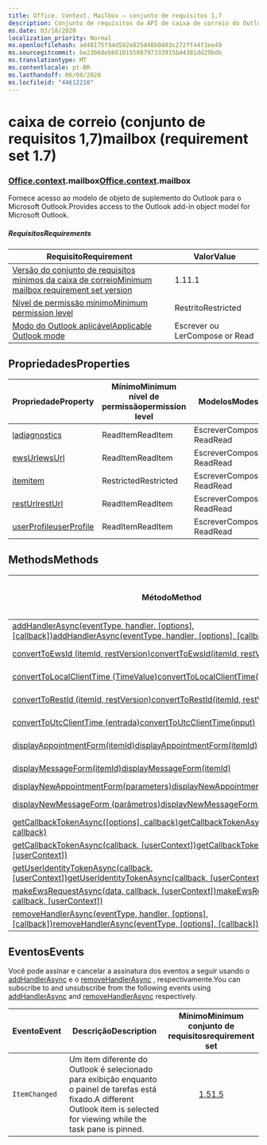 ```yaml
---
title: Office. Context. Mailbox – conjunto de requisitos 1,7
description: Conjunto de requisitos da API de caixa de correio do Outlook versão 1,7 do modelo de objeto Mailbox.
ms.date: 03/18/2020
localization_priority: Normal
ms.openlocfilehash: ad48175f94d592e825d48b0403c272ff44f3ee49
ms.sourcegitcommit: be23b68eb661015508797333915b44381dd29bdb
ms.translationtype: MT
ms.contentlocale: pt-BR
ms.lasthandoff: 06/08/2020
ms.locfileid: "44612210"
---
```

# <a name="mailbox-requirement-set-17"></a><span data-ttu-id="c0001-103">caixa de correio (conjunto de requisitos 1,7)</span><span class="sxs-lookup"><span data-stu-id="c0001-103">mailbox (requirement set 1.7)</span></span>

### <a name="officecontextmailbox"></a><span data-ttu-id="c0001-104">[Office](office.md)[.context](office.context.md).mailbox</span><span class="sxs-lookup"><span data-stu-id="c0001-104">[Office](office.md)[.context](office.context.md).mailbox</span></span>

<span data-ttu-id="c0001-105">Fornece acesso ao modelo de objeto de suplemento do Outlook para o Microsoft Outlook.</span><span class="sxs-lookup"><span data-stu-id="c0001-105">Provides access to the Outlook add-in object model for Microsoft Outlook.</span></span>

##### <a name="requirements"></a><span data-ttu-id="c0001-106">Requisitos</span><span class="sxs-lookup"><span data-stu-id="c0001-106">Requirements</span></span>

|<span data-ttu-id="c0001-107">Requisito</span><span class="sxs-lookup"><span data-stu-id="c0001-107">Requirement</span></span>| <span data-ttu-id="c0001-108">Valor</span><span class="sxs-lookup"><span data-stu-id="c0001-108">Value</span></span>|
|---|---|
|[<span data-ttu-id="c0001-109">Versão do conjunto de requisitos mínimos da caixa de correio</span><span class="sxs-lookup"><span data-stu-id="c0001-109">Minimum mailbox requirement set version</span></span>](../../requirement-sets/outlook-api-requirement-sets.md)| <span data-ttu-id="c0001-110">1.1</span><span class="sxs-lookup"><span data-stu-id="c0001-110">1.1</span></span>|
|[<span data-ttu-id="c0001-111">Nível de permissão mínimo</span><span class="sxs-lookup"><span data-stu-id="c0001-111">Minimum permission level</span></span>](../../../outlook/understanding-outlook-add-in-permissions.md)| <span data-ttu-id="c0001-112">Restrito</span><span class="sxs-lookup"><span data-stu-id="c0001-112">Restricted</span></span>|
|[<span data-ttu-id="c0001-113">Modo do Outlook aplicável</span><span class="sxs-lookup"><span data-stu-id="c0001-113">Applicable Outlook mode</span></span>](../../../outlook/outlook-add-ins-overview.md#extension-points)| <span data-ttu-id="c0001-114">Escrever ou Ler</span><span class="sxs-lookup"><span data-stu-id="c0001-114">Compose or Read</span></span>|

## <a name="properties"></a><span data-ttu-id="c0001-115">Propriedades</span><span class="sxs-lookup"><span data-stu-id="c0001-115">Properties</span></span>

| <span data-ttu-id="c0001-116">Propriedade</span><span class="sxs-lookup"><span data-stu-id="c0001-116">Property</span></span> | <span data-ttu-id="c0001-117">Mínimo</span><span class="sxs-lookup"><span data-stu-id="c0001-117">Minimum</span></span><br><span data-ttu-id="c0001-118">nível de permissão</span><span class="sxs-lookup"><span data-stu-id="c0001-118">permission level</span></span> | <span data-ttu-id="c0001-119">Modelos</span><span class="sxs-lookup"><span data-stu-id="c0001-119">Modes</span></span> | <span data-ttu-id="c0001-120">Tipo de retorno</span><span class="sxs-lookup"><span data-stu-id="c0001-120">Return type</span></span> | <span data-ttu-id="c0001-121">Mínimo</span><span class="sxs-lookup"><span data-stu-id="c0001-121">Minimum</span></span><br><span data-ttu-id="c0001-122">conjunto de requisitos</span><span class="sxs-lookup"><span data-stu-id="c0001-122">requirement set</span></span> |
|---|---|---|---|:---:|
| [<span data-ttu-id="c0001-123">la</span><span class="sxs-lookup"><span data-stu-id="c0001-123">diagnostics</span></span>](/javascript/api/outlook/office.mailbox?view=outlook-js-1.7#diagnostics) | <span data-ttu-id="c0001-124">ReadItem</span><span class="sxs-lookup"><span data-stu-id="c0001-124">ReadItem</span></span> | <span data-ttu-id="c0001-125">Escrever</span><span class="sxs-lookup"><span data-stu-id="c0001-125">Compose</span></span><br><span data-ttu-id="c0001-126">Read</span><span class="sxs-lookup"><span data-stu-id="c0001-126">Read</span></span> | [<span data-ttu-id="c0001-127">Diagnostics</span><span class="sxs-lookup"><span data-stu-id="c0001-127">Diagnostics</span></span>](/javascript/api/outlook/office.diagnostics?view=outlook-js-1.7) | [<span data-ttu-id="c0001-128">1.1</span><span class="sxs-lookup"><span data-stu-id="c0001-128">1.1</span></span>](../requirement-set-1.1/outlook-requirement-set-1.1.md) |
| [<span data-ttu-id="c0001-129">ewsUrl</span><span class="sxs-lookup"><span data-stu-id="c0001-129">ewsUrl</span></span>](/javascript/api/outlook/office.mailbox?view=outlook-js-1.7#ewsurl) | <span data-ttu-id="c0001-130">ReadItem</span><span class="sxs-lookup"><span data-stu-id="c0001-130">ReadItem</span></span> | <span data-ttu-id="c0001-131">Escrever</span><span class="sxs-lookup"><span data-stu-id="c0001-131">Compose</span></span><br><span data-ttu-id="c0001-132">Read</span><span class="sxs-lookup"><span data-stu-id="c0001-132">Read</span></span> | <span data-ttu-id="c0001-133">String</span><span class="sxs-lookup"><span data-stu-id="c0001-133">String</span></span> | [<span data-ttu-id="c0001-134">1.1</span><span class="sxs-lookup"><span data-stu-id="c0001-134">1.1</span></span>](../requirement-set-1.1/outlook-requirement-set-1.1.md) |
| [<span data-ttu-id="c0001-135">item</span><span class="sxs-lookup"><span data-stu-id="c0001-135">item</span></span>](office.context.mailbox.item.md) | <span data-ttu-id="c0001-136">Restricted</span><span class="sxs-lookup"><span data-stu-id="c0001-136">Restricted</span></span> | <span data-ttu-id="c0001-137">Escrever</span><span class="sxs-lookup"><span data-stu-id="c0001-137">Compose</span></span><br><span data-ttu-id="c0001-138">Read</span><span class="sxs-lookup"><span data-stu-id="c0001-138">Read</span></span> | [<span data-ttu-id="c0001-139">Item</span><span class="sxs-lookup"><span data-stu-id="c0001-139">Item</span></span>](/javascript/api/outlook/office.item?view=outlook-js-1.7) | [<span data-ttu-id="c0001-140">1.1</span><span class="sxs-lookup"><span data-stu-id="c0001-140">1.1</span></span>](../requirement-set-1.1/outlook-requirement-set-1.1.md) |
| [<span data-ttu-id="c0001-141">restUrl</span><span class="sxs-lookup"><span data-stu-id="c0001-141">restUrl</span></span>](/javascript/api/outlook/office.mailbox?view=outlook-js-1.7#resturl) | <span data-ttu-id="c0001-142">ReadItem</span><span class="sxs-lookup"><span data-stu-id="c0001-142">ReadItem</span></span> | <span data-ttu-id="c0001-143">Escrever</span><span class="sxs-lookup"><span data-stu-id="c0001-143">Compose</span></span><br><span data-ttu-id="c0001-144">Read</span><span class="sxs-lookup"><span data-stu-id="c0001-144">Read</span></span> | <span data-ttu-id="c0001-145">String</span><span class="sxs-lookup"><span data-stu-id="c0001-145">String</span></span> | [<span data-ttu-id="c0001-146">1,5</span><span class="sxs-lookup"><span data-stu-id="c0001-146">1.5</span></span>](../requirement-set-1.5/outlook-requirement-set-1.5.md) |
| [<span data-ttu-id="c0001-147">userProfile</span><span class="sxs-lookup"><span data-stu-id="c0001-147">userProfile</span></span>](/javascript/api/outlook/office.mailbox?view=outlook-js-1.7#userprofile) | <span data-ttu-id="c0001-148">ReadItem</span><span class="sxs-lookup"><span data-stu-id="c0001-148">ReadItem</span></span> | <span data-ttu-id="c0001-149">Escrever</span><span class="sxs-lookup"><span data-stu-id="c0001-149">Compose</span></span><br><span data-ttu-id="c0001-150">Read</span><span class="sxs-lookup"><span data-stu-id="c0001-150">Read</span></span> | [<span data-ttu-id="c0001-151">UserProfile</span><span class="sxs-lookup"><span data-stu-id="c0001-151">UserProfile</span></span>](/javascript/api/outlook/office.userprofile?view=outlook-js-1.7) | [<span data-ttu-id="c0001-152">1.1</span><span class="sxs-lookup"><span data-stu-id="c0001-152">1.1</span></span>](../requirement-set-1.1/outlook-requirement-set-1.1.md) |

## <a name="methods"></a><span data-ttu-id="c0001-153">Methods</span><span class="sxs-lookup"><span data-stu-id="c0001-153">Methods</span></span>

| <span data-ttu-id="c0001-154">Método</span><span class="sxs-lookup"><span data-stu-id="c0001-154">Method</span></span> | <span data-ttu-id="c0001-155">Mínimo</span><span class="sxs-lookup"><span data-stu-id="c0001-155">Minimum</span></span><br><span data-ttu-id="c0001-156">nível de permissão</span><span class="sxs-lookup"><span data-stu-id="c0001-156">permission level</span></span> | <span data-ttu-id="c0001-157">Modelos</span><span class="sxs-lookup"><span data-stu-id="c0001-157">Modes</span></span> | <span data-ttu-id="c0001-158">Mínimo</span><span class="sxs-lookup"><span data-stu-id="c0001-158">Minimum</span></span><br><span data-ttu-id="c0001-159">conjunto de requisitos</span><span class="sxs-lookup"><span data-stu-id="c0001-159">requirement set</span></span> |
|---|---|---|:---:|
| <span data-ttu-id="c0001-160">[addHandlerAsync(eventType, handler, [options], [callback])](/javascript/api/outlook/office.mailbox?view=outlook-js-1.7#addhandlerasync-eventtype--handler--options--callback-)</span><span class="sxs-lookup"><span data-stu-id="c0001-160">[addHandlerAsync(eventType, handler, [options], [callback])](/javascript/api/outlook/office.mailbox?view=outlook-js-1.7#addhandlerasync-eventtype--handler--options--callback-)</span></span> | <span data-ttu-id="c0001-161">ReadItem</span><span class="sxs-lookup"><span data-stu-id="c0001-161">ReadItem</span></span> | <span data-ttu-id="c0001-162">Escrever</span><span class="sxs-lookup"><span data-stu-id="c0001-162">Compose</span></span><br><span data-ttu-id="c0001-163">Read</span><span class="sxs-lookup"><span data-stu-id="c0001-163">Read</span></span> | [<span data-ttu-id="c0001-164">1,5</span><span class="sxs-lookup"><span data-stu-id="c0001-164">1.5</span></span>](../requirement-set-1.5/outlook-requirement-set-1.5.md) |
| [<span data-ttu-id="c0001-165">convertToEwsId (itemId, restVersion)</span><span class="sxs-lookup"><span data-stu-id="c0001-165">convertToEwsId(itemId, restVersion)</span></span>](/javascript/api/outlook/office.mailbox?view=outlook-js-1.7#converttoewsid-itemid--restversion-) | <span data-ttu-id="c0001-166">Restricted</span><span class="sxs-lookup"><span data-stu-id="c0001-166">Restricted</span></span> | <span data-ttu-id="c0001-167">Escrever</span><span class="sxs-lookup"><span data-stu-id="c0001-167">Compose</span></span><br><span data-ttu-id="c0001-168">Read</span><span class="sxs-lookup"><span data-stu-id="c0001-168">Read</span></span> | [<span data-ttu-id="c0001-169">1.3</span><span class="sxs-lookup"><span data-stu-id="c0001-169">1.3</span></span>](../requirement-set-1.3/outlook-requirement-set-1.3.md) |
| [<span data-ttu-id="c0001-170">convertToLocalClientTime (TimeValue)</span><span class="sxs-lookup"><span data-stu-id="c0001-170">convertToLocalClientTime(timeValue)</span></span>](/javascript/api/outlook/office.mailbox?view=outlook-js-1.7#converttolocalclienttime-timevalue-) | <span data-ttu-id="c0001-171">ReadItem</span><span class="sxs-lookup"><span data-stu-id="c0001-171">ReadItem</span></span> | <span data-ttu-id="c0001-172">Escrever</span><span class="sxs-lookup"><span data-stu-id="c0001-172">Compose</span></span><br><span data-ttu-id="c0001-173">Read</span><span class="sxs-lookup"><span data-stu-id="c0001-173">Read</span></span> | [<span data-ttu-id="c0001-174">1.1</span><span class="sxs-lookup"><span data-stu-id="c0001-174">1.1</span></span>](../requirement-set-1.1/outlook-requirement-set-1.1.md) |
| [<span data-ttu-id="c0001-175">convertToRestId (itemId, restVersion)</span><span class="sxs-lookup"><span data-stu-id="c0001-175">convertToRestId(itemId, restVersion)</span></span>](/javascript/api/outlook/office.mailbox?view=outlook-js-1.7#converttorestid-itemid--restversion-) | <span data-ttu-id="c0001-176">Restricted</span><span class="sxs-lookup"><span data-stu-id="c0001-176">Restricted</span></span> | <span data-ttu-id="c0001-177">Escrever</span><span class="sxs-lookup"><span data-stu-id="c0001-177">Compose</span></span><br><span data-ttu-id="c0001-178">Read</span><span class="sxs-lookup"><span data-stu-id="c0001-178">Read</span></span> | [<span data-ttu-id="c0001-179">1.3</span><span class="sxs-lookup"><span data-stu-id="c0001-179">1.3</span></span>](../requirement-set-1.3/outlook-requirement-set-1.3.md) |
| [<span data-ttu-id="c0001-180">convertToUtcClientTime (entrada)</span><span class="sxs-lookup"><span data-stu-id="c0001-180">convertToUtcClientTime(input)</span></span>](/javascript/api/outlook/office.mailbox?view=outlook-js-1.7#converttoutcclienttime-input-) | <span data-ttu-id="c0001-181">ReadItem</span><span class="sxs-lookup"><span data-stu-id="c0001-181">ReadItem</span></span> | <span data-ttu-id="c0001-182">Escrever</span><span class="sxs-lookup"><span data-stu-id="c0001-182">Compose</span></span><br><span data-ttu-id="c0001-183">Read</span><span class="sxs-lookup"><span data-stu-id="c0001-183">Read</span></span> | [<span data-ttu-id="c0001-184">1.1</span><span class="sxs-lookup"><span data-stu-id="c0001-184">1.1</span></span>](../requirement-set-1.1/outlook-requirement-set-1.1.md) |
| [<span data-ttu-id="c0001-185">displayAppointmentForm(itemId)</span><span class="sxs-lookup"><span data-stu-id="c0001-185">displayAppointmentForm(itemId)</span></span>](/javascript/api/outlook/office.mailbox?view=outlook-js-1.7#displayappointmentform-itemid-) | <span data-ttu-id="c0001-186">ReadItem</span><span class="sxs-lookup"><span data-stu-id="c0001-186">ReadItem</span></span> | <span data-ttu-id="c0001-187">Escrever</span><span class="sxs-lookup"><span data-stu-id="c0001-187">Compose</span></span><br><span data-ttu-id="c0001-188">Read</span><span class="sxs-lookup"><span data-stu-id="c0001-188">Read</span></span> | [<span data-ttu-id="c0001-189">1.1</span><span class="sxs-lookup"><span data-stu-id="c0001-189">1.1</span></span>](../requirement-set-1.1/outlook-requirement-set-1.1.md) |
| [<span data-ttu-id="c0001-190">displayMessageForm(itemId)</span><span class="sxs-lookup"><span data-stu-id="c0001-190">displayMessageForm(itemId)</span></span>](/javascript/api/outlook/office.mailbox?view=outlook-js-1.7#displaymessageform-itemid-) | <span data-ttu-id="c0001-191">ReadItem</span><span class="sxs-lookup"><span data-stu-id="c0001-191">ReadItem</span></span> | <span data-ttu-id="c0001-192">Escrever</span><span class="sxs-lookup"><span data-stu-id="c0001-192">Compose</span></span><br><span data-ttu-id="c0001-193">Read</span><span class="sxs-lookup"><span data-stu-id="c0001-193">Read</span></span> | [<span data-ttu-id="c0001-194">1.1</span><span class="sxs-lookup"><span data-stu-id="c0001-194">1.1</span></span>](../requirement-set-1.1/outlook-requirement-set-1.1.md) |
| [<span data-ttu-id="c0001-195">displayNewAppointmentForm(parameters)</span><span class="sxs-lookup"><span data-stu-id="c0001-195">displayNewAppointmentForm(parameters)</span></span>](/javascript/api/outlook/office.mailbox?view=outlook-js-1.7#displaynewappointmentform-parameters-) | <span data-ttu-id="c0001-196">ReadItem</span><span class="sxs-lookup"><span data-stu-id="c0001-196">ReadItem</span></span> | <span data-ttu-id="c0001-197">Read</span><span class="sxs-lookup"><span data-stu-id="c0001-197">Read</span></span> | [<span data-ttu-id="c0001-198">1.1</span><span class="sxs-lookup"><span data-stu-id="c0001-198">1.1</span></span>](../requirement-set-1.1/outlook-requirement-set-1.1.md) |
| [<span data-ttu-id="c0001-199">displayNewMessageForm (parâmetros)</span><span class="sxs-lookup"><span data-stu-id="c0001-199">displayNewMessageForm(parameters)</span></span>](/javascript/api/outlook/office.mailbox?view=outlook-js-1.7#displaynewmessageform-parameters-) | <span data-ttu-id="c0001-200">ReadItem</span><span class="sxs-lookup"><span data-stu-id="c0001-200">ReadItem</span></span> | <span data-ttu-id="c0001-201">Escrever</span><span class="sxs-lookup"><span data-stu-id="c0001-201">Compose</span></span><br><span data-ttu-id="c0001-202">Read</span><span class="sxs-lookup"><span data-stu-id="c0001-202">Read</span></span> | [<span data-ttu-id="c0001-203">1,6</span><span class="sxs-lookup"><span data-stu-id="c0001-203">1.6</span></span>](../requirement-set-1.6/outlook-requirement-set-1.6.md) |
| <span data-ttu-id="c0001-204">[getCallbackTokenAsync([options], callback)](/javascript/api/outlook/office.mailbox?view=outlook-js-1.7#getcallbacktokenasync-options--callback-)</span><span class="sxs-lookup"><span data-stu-id="c0001-204">[getCallbackTokenAsync([options], callback)](/javascript/api/outlook/office.mailbox?view=outlook-js-1.7#getcallbacktokenasync-options--callback-)</span></span> | <span data-ttu-id="c0001-205">ReadItem</span><span class="sxs-lookup"><span data-stu-id="c0001-205">ReadItem</span></span> | <span data-ttu-id="c0001-206">Escrever</span><span class="sxs-lookup"><span data-stu-id="c0001-206">Compose</span></span><br><span data-ttu-id="c0001-207">Read</span><span class="sxs-lookup"><span data-stu-id="c0001-207">Read</span></span> | [<span data-ttu-id="c0001-208">1,5</span><span class="sxs-lookup"><span data-stu-id="c0001-208">1.5</span></span>](../requirement-set-1.5/outlook-requirement-set-1.5.md) |
| <span data-ttu-id="c0001-209">[getCallbackTokenAsync(callback, [userContext])](/javascript/api/outlook/office.mailbox?view=outlook-js-1.7#getcallbacktokenasync-callback--usercontext-)</span><span class="sxs-lookup"><span data-stu-id="c0001-209">[getCallbackTokenAsync(callback, [userContext])](/javascript/api/outlook/office.mailbox?view=outlook-js-1.7#getcallbacktokenasync-callback--usercontext-)</span></span> | <span data-ttu-id="c0001-210">ReadItem</span><span class="sxs-lookup"><span data-stu-id="c0001-210">ReadItem</span></span> | <span data-ttu-id="c0001-211">Escrever</span><span class="sxs-lookup"><span data-stu-id="c0001-211">Compose</span></span><br><span data-ttu-id="c0001-212">Read</span><span class="sxs-lookup"><span data-stu-id="c0001-212">Read</span></span> | [<span data-ttu-id="c0001-213">1.3</span><span class="sxs-lookup"><span data-stu-id="c0001-213">1.3</span></span>](../requirement-set-1.3/outlook-requirement-set-1.3.md)<br>[<span data-ttu-id="c0001-214">1.1</span><span class="sxs-lookup"><span data-stu-id="c0001-214">1.1</span></span>](../requirement-set-1.1/outlook-requirement-set-1.1.md) |
| <span data-ttu-id="c0001-215">[getUserIdentityTokenAsync(callback, [userContext])](/javascript/api/outlook/office.mailbox?view=outlook-js-1.7#getuseridentitytokenasync-callback--usercontext-)</span><span class="sxs-lookup"><span data-stu-id="c0001-215">[getUserIdentityTokenAsync(callback, [userContext])](/javascript/api/outlook/office.mailbox?view=outlook-js-1.7#getuseridentitytokenasync-callback--usercontext-)</span></span> | <span data-ttu-id="c0001-216">ReadItem</span><span class="sxs-lookup"><span data-stu-id="c0001-216">ReadItem</span></span> | <span data-ttu-id="c0001-217">Escrever</span><span class="sxs-lookup"><span data-stu-id="c0001-217">Compose</span></span><br><span data-ttu-id="c0001-218">Read</span><span class="sxs-lookup"><span data-stu-id="c0001-218">Read</span></span> | [<span data-ttu-id="c0001-219">1.1</span><span class="sxs-lookup"><span data-stu-id="c0001-219">1.1</span></span>](../requirement-set-1.1/outlook-requirement-set-1.1.md) |
| <span data-ttu-id="c0001-220">[makeEwsRequestAsync(data, callback, [userContext])](/javascript/api/outlook/office.mailbox?view=outlook-js-1.7#makeewsrequestasync-data--callback--usercontext-)</span><span class="sxs-lookup"><span data-stu-id="c0001-220">[makeEwsRequestAsync(data, callback, [userContext])](/javascript/api/outlook/office.mailbox?view=outlook-js-1.7#makeewsrequestasync-data--callback--usercontext-)</span></span> | <span data-ttu-id="c0001-221">ReadWriteMailbox</span><span class="sxs-lookup"><span data-stu-id="c0001-221">ReadWriteMailbox</span></span> | <span data-ttu-id="c0001-222">Escrever</span><span class="sxs-lookup"><span data-stu-id="c0001-222">Compose</span></span><br><span data-ttu-id="c0001-223">Read</span><span class="sxs-lookup"><span data-stu-id="c0001-223">Read</span></span> | [<span data-ttu-id="c0001-224">1.1</span><span class="sxs-lookup"><span data-stu-id="c0001-224">1.1</span></span>](../requirement-set-1.1/outlook-requirement-set-1.1.md) |
| <span data-ttu-id="c0001-225">[removeHandlerAsync(eventType, handler, [options], [callback])](/javascript/api/outlook/office.mailbox?view=outlook-js-1.7#removehandlerasync-eventtype--options--callback-)</span><span class="sxs-lookup"><span data-stu-id="c0001-225">[removeHandlerAsync(eventType, [options], [callback])](/javascript/api/outlook/office.mailbox?view=outlook-js-1.7#removehandlerasync-eventtype--options--callback-)</span></span> | <span data-ttu-id="c0001-226">ReadItem</span><span class="sxs-lookup"><span data-stu-id="c0001-226">ReadItem</span></span> | <span data-ttu-id="c0001-227">Escrever</span><span class="sxs-lookup"><span data-stu-id="c0001-227">Compose</span></span><br><span data-ttu-id="c0001-228">Read</span><span class="sxs-lookup"><span data-stu-id="c0001-228">Read</span></span> | [<span data-ttu-id="c0001-229">1,5</span><span class="sxs-lookup"><span data-stu-id="c0001-229">1.5</span></span>](../requirement-set-1.5/outlook-requirement-set-1.5.md) |

## <a name="events"></a><span data-ttu-id="c0001-230">Eventos</span><span class="sxs-lookup"><span data-stu-id="c0001-230">Events</span></span>

<span data-ttu-id="c0001-231">Você pode assinar e cancelar a assinatura dos eventos a seguir usando o [addHandlerAsync](/javascript/api/outlook/office.mailbox?view=outlook-js-1.7#addhandlerasync-eventtype--handler--options--callback-) e o [removeHandlerAsync](/javascript/api/outlook/office.mailbox?view=outlook-js-1.7#removehandlerasync-eventtype--options--callback-) , respectivamente.</span><span class="sxs-lookup"><span data-stu-id="c0001-231">You can subscribe to and unsubscribe from the following events using [addHandlerAsync](/javascript/api/outlook/office.mailbox?view=outlook-js-1.7#addhandlerasync-eventtype--handler--options--callback-) and [removeHandlerAsync](/javascript/api/outlook/office.mailbox?view=outlook-js-1.7#removehandlerasync-eventtype--options--callback-) respectively.</span></span>

| <span data-ttu-id="c0001-232">Evento</span><span class="sxs-lookup"><span data-stu-id="c0001-232">Event</span></span> | <span data-ttu-id="c0001-233">Descrição</span><span class="sxs-lookup"><span data-stu-id="c0001-233">Description</span></span> | <span data-ttu-id="c0001-234">Mínimo</span><span class="sxs-lookup"><span data-stu-id="c0001-234">Minimum</span></span><br><span data-ttu-id="c0001-235">conjunto de requisitos</span><span class="sxs-lookup"><span data-stu-id="c0001-235">requirement set</span></span> |
|---|---|:---:|
|`ItemChanged`| <span data-ttu-id="c0001-236">Um item diferente do Outlook é selecionado para exibição enquanto o painel de tarefas está fixado.</span><span class="sxs-lookup"><span data-stu-id="c0001-236">A different Outlook item is selected for viewing while the task pane is pinned.</span></span> | [<span data-ttu-id="c0001-237">1,5</span><span class="sxs-lookup"><span data-stu-id="c0001-237">1.5</span></span>](../requirement-set-1.5/outlook-requirement-set-1.5.md) |
